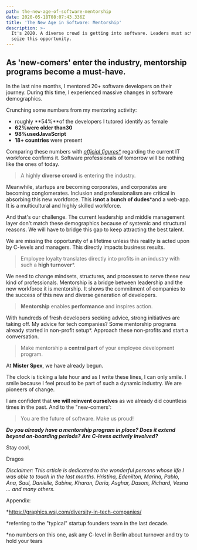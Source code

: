 ```yaml
---
path: the-new-age-of-software-mentorship
date: 2020-05-18T08:07:43.336Z
title: 'The New Age in Software: Mentorship'
description: >-
  It's 2020. A diverse crowd is getting into software. Leaders must act fast to
  seize this opportunity.
---
```

## As 'new-comers' enter the industry, mentorship programs become a must-have.

In the last nine months, I mentored 20+ software developers on their journey. During this time, I experienced massive changes in software demographics.

Crunching some numbers from my mentoring activity:

* roughly **54%**of the developers I tutored identify as female
* **62%**were older than**30**
* **98%**used**JavaScript**
* **18+ countries** were present

Comparing these numbers with *[official figures*](https://graphics.wsj.com/diversity-in-tech-companies/)* regarding the current IT workforce confirms it. Software professionals of tomorrow will be nothing like the ones of today.

> A highly **diverse crowd** is entering the industry.

Meanwhile, startups are becoming corporates, and corporates are becoming conglomerates. Inclusion and professionalism are critical in absorbing this new workforce. This is**not a bunch of dudes***and a web-app. It is a multicultural and highly skilled workforce.

And that's our challenge. The current leadership and middle management layer don't match these demographics because of systemic and structural reasons. We will have to bridge this gap to keep attracting the best talent.

We are missing the opportunity of a lifetime unless this reality is acted upon by C-levels and managers. This directly impacts business results.

> Employee loyalty translates directly into profits in an industry with such a **high turnover***.

We need to change mindsets, structures, and processes to serve these new kind of professionals. Mentorship is a bridge between leadership and the new workforce it is mentorship. It shows the commitment of companies to the success of this new and diverse generation of developers.

> **Mentorship** enables **performance** and inspires action.

With hundreds of fresh developers seeking advice, strong initiatives are taking off. My advice for tech companies? Some mentorship programs already started in non-profit setup*. Approach these non-profits and start a conversation.

> Make mentorship a **central part** of your employee development program.

At **Mister Spex**, we have already begun.

The clock is ticking a late hour and as I write these lines, I can only smile. I smile because I feel proud to be part of such a dynamic industry. We are pioneers of change.

I am confident that **we will reinvent ourselves** as we already did countless times in the past. And to the "new-comers':



> You are the future of software. Make us proud!
>
>

***Do you already have a mentorship program in place? Does it extend beyond on-boarding periods? Are C-leves actively involved?***



Stay cool,

Dragos



*Disclaimer: This article is dedicated to the wonderful persons whose life I was able to touch in the last months. Hristina, Edenilton, Marina, Pablo, Ana, Saul, Danielle, Sabine, Kharan, Daria, Asghar, Dasom, Richard, Vesna ... and many others.*

Appendix:

\*<https://graphics.wsj.com/diversity-in-tech-companies/>

\*referring to the "typical" startup founders team in the last decade.

\*no numbers on this one, ask any C-level in Berlin about turnover and try to hold your tears
